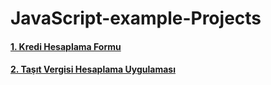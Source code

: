 # JavaScript-example-Projects

#### [1. Kredi Hesaplama Formu](https://github.com/muratavci05/JavaScript-example-Projects/tree/master/JavaScript_Kredi_Hesaplama_Formu)
#### [2. Taşıt Vergisi Hesaplama Uygulaması](https://github.com/muratavci05/JavaScript-example-Projects/tree/master/javaScript-tasit-vergisi-hes-formu)
